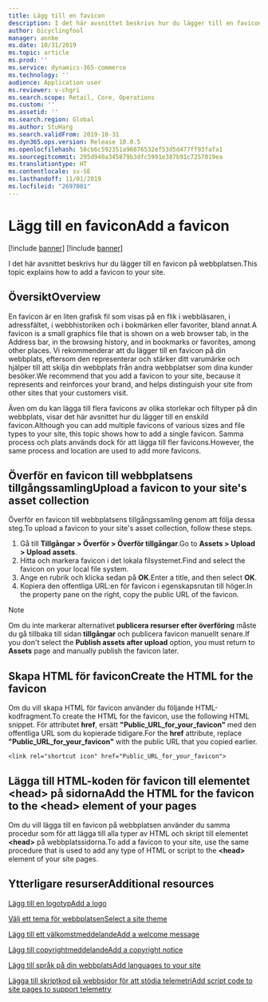 ```yaml
---
title: Lägg till en favicon
description: I det här avsnittet beskrivs hur du lägger till en favicon på webbplatsen.
author: bicyclingfool
manager: annbe
ms.date: 10/31/2019
ms.topic: article
ms.prod: ''
ms.service: dynamics-365-commerce
ms.technology: ''
audience: Application user
ms.reviewer: v-chgri
ms.search.scope: Retail, Core, Operations
ms.custom: ''
ms.assetid: ''
ms.search.region: Global
ms.author: StuHarg
ms.search.validFrom: 2019-10-31
ms.dyn365.ops.version: Release 10.0.5
ms.openlocfilehash: 58cb6c592351a96876532ef53d5d477ff93fafa1
ms.sourcegitcommit: 295d940a345879b3dfc5991e387b91c7257019ea
ms.translationtype: HT
ms.contentlocale: sv-SE
ms.lasthandoff: 11/01/2019
ms.locfileid: "2697001"
---
```

# <a name="add-a-favicon"></a><span data-ttu-id="81c8f-103">Lägg till en favicon</span><span class="sxs-lookup"><span data-stu-id="81c8f-103">Add a favicon</span></span>

[!include [banner](includes/preview-banner.md)]
[!include [banner](includes/banner.md)]

<span data-ttu-id="81c8f-104">I det här avsnittet beskrivs hur du lägger till en favicon på webbplatsen.</span><span class="sxs-lookup"><span data-stu-id="81c8f-104">This topic explains how to add a favicon to your site.</span></span>

## <a name="overview"></a><span data-ttu-id="81c8f-105">Översikt</span><span class="sxs-lookup"><span data-stu-id="81c8f-105">Overview</span></span>

<span data-ttu-id="81c8f-106">En favicon är en liten grafisk fil som visas på en flik i webbläsaren, i adressfältet, i webbhistoriken och i bokmärken eller favoriter, bland annat.</span><span class="sxs-lookup"><span data-stu-id="81c8f-106">A favicon is a small graphics file that is shown on a web browser tab, in the Address bar, in the browsing history, and in bookmarks or favorites, among other places.</span></span> <span data-ttu-id="81c8f-107">Vi rekommenderar att du lägger till en favicon på din webbplats, eftersom den representerar och stärker ditt varumärke och hjälper till att skilja din webbplats från andra webbplatser som dina kunder besöker.</span><span class="sxs-lookup"><span data-stu-id="81c8f-107">We recommend that you add a favicon to your site, because it represents and reinforces your brand, and helps distinguish your site from other sites that your customers visit.</span></span>

<span data-ttu-id="81c8f-108">Även om du kan lägga till flera favicons av olika storlekar och filtyper på din webbplats, visar det här avsnittet hur du lägger till en enskild favicon.</span><span class="sxs-lookup"><span data-stu-id="81c8f-108">Although you can add multiple favicons of various sizes and file types to your site, this topic shows how to add a single favicon.</span></span> <span data-ttu-id="81c8f-109">Samma process och plats används dock för att lägga till fler favicons.</span><span class="sxs-lookup"><span data-stu-id="81c8f-109">However, the same process and location are used to add more favicons.</span></span>

## <a name="upload-a-favicon-to-your-sites-asset-collection"></a><span data-ttu-id="81c8f-110">Överför en favicon till webbplatsens tillgångssamling</span><span class="sxs-lookup"><span data-stu-id="81c8f-110">Upload a favicon to your site's asset collection</span></span>

<span data-ttu-id="81c8f-111">Överför en favicon till webbplatsens tillgångssamling genom att följa dessa steg.</span><span class="sxs-lookup"><span data-stu-id="81c8f-111">To upload a favicon to your site's asset collection, follow these steps.</span></span>

1. <span data-ttu-id="81c8f-112">Gå till **Tillgångar \> Överför \> Överför tillgångar**.</span><span class="sxs-lookup"><span data-stu-id="81c8f-112">Go to **Assets \> Upload \> Upload assets**.</span></span>
1. <span data-ttu-id="81c8f-113">Hitta och markera favicon i det lokala filsystemet.</span><span class="sxs-lookup"><span data-stu-id="81c8f-113">Find and select the favicon on your local file system.</span></span>
1. <span data-ttu-id="81c8f-114">Ange en rubrik och klicka sedan på **OK**.</span><span class="sxs-lookup"><span data-stu-id="81c8f-114">Enter a title, and then select **OK**.</span></span> 
1. <span data-ttu-id="81c8f-115">Kopiera den offentliga URL:en för favicon i egenskapsrutan till höger.</span><span class="sxs-lookup"><span data-stu-id="81c8f-115">In the property pane on the right, copy the public URL of the favicon.</span></span>

> [!NOTE]
> <span data-ttu-id="81c8f-116">Om du inte markerar alternativet **publicera resurser efter överföring** måste du gå tillbaka till sidan **tillgångar** och publicera favicon manuellt senare.</span><span class="sxs-lookup"><span data-stu-id="81c8f-116">If you don't select the **Publish assets after upload** option, you must return to **Assets** page and manually publish the favicon later.</span></span>

## <a name="create-the-html-for-the-favicon"></a><span data-ttu-id="81c8f-117">Skapa HTML för favicon</span><span class="sxs-lookup"><span data-stu-id="81c8f-117">Create the HTML for the favicon</span></span>

<span data-ttu-id="81c8f-118">Om du vill skapa HTML för favicon använder du följande HTML-kodfragment.</span><span class="sxs-lookup"><span data-stu-id="81c8f-118">To create the HTML for the favicon, use the following HTML snippet.</span></span> <span data-ttu-id="81c8f-119">För attributet **href**, ersätt **"Public\_URL\_for\_your\_favicon"** med den offentliga URL som du kopierade tidigare.</span><span class="sxs-lookup"><span data-stu-id="81c8f-119">For the **href** attribute, replace **"Public\_URL\_for\_your\_favicon"** with the public URL that you copied earlier.</span></span>

`<link rel="shortcut icon" href="Public_URL_for_your_favicon">`

## <a name="add-the-html-for-the-favicon-to-the-head-element-of-your-pages"></a><span data-ttu-id="81c8f-120">Lägga till HTML-koden för favicon till elementet \<head\> på sidorna</span><span class="sxs-lookup"><span data-stu-id="81c8f-120">Add the HTML for the favicon to the \<head\> element of your pages</span></span>

<span data-ttu-id="81c8f-121">Om du vill lägga till en favicon på webbplatsen använder du samma procedur som för att lägga till alla typer av HTML och skript till elementet **\<head\>** på webbplatssidorna.</span><span class="sxs-lookup"><span data-stu-id="81c8f-121">To add a favicon to your site, use the same procedure that is used to add any type of HTML or script to the **\<head\>** element of your site pages.</span></span>

## <a name="additional-resources"></a><span data-ttu-id="81c8f-122">Ytterligare resurser</span><span class="sxs-lookup"><span data-stu-id="81c8f-122">Additional resources</span></span>

[<span data-ttu-id="81c8f-123">Lägg till en logotyp</span><span class="sxs-lookup"><span data-stu-id="81c8f-123">Add a logo</span></span>](add-logo.md)

[<span data-ttu-id="81c8f-124">Välj ett tema för webbplatsen</span><span class="sxs-lookup"><span data-stu-id="81c8f-124">Select a site theme</span></span>](select-site-theme.md)

[<span data-ttu-id="81c8f-125">Lägg till ett välkomstmeddelande</span><span class="sxs-lookup"><span data-stu-id="81c8f-125">Add a welcome message</span></span>](add-welcome-message.md)

[<span data-ttu-id="81c8f-126">Lägg till copyrightmeddelande</span><span class="sxs-lookup"><span data-stu-id="81c8f-126">Add a copyright notice</span></span>](add-copyright-notice.md)

[<span data-ttu-id="81c8f-127">Lägg till språk på din webbplats</span><span class="sxs-lookup"><span data-stu-id="81c8f-127">Add languages to your site</span></span>](add-languages-to-site.md)

[<span data-ttu-id="81c8f-128">Lägga till skriptkod på webbsidor för att stödja telemetri</span><span class="sxs-lookup"><span data-stu-id="81c8f-128">Add script code to site pages to support telemetry</span></span>](add-telemetry.md)

